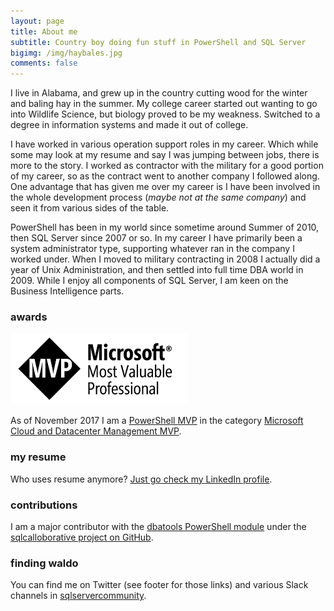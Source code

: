 ```yaml
---
layout: page
title: About me
subtitle: Country boy doing fun stuff in PowerShell and SQL Server
bigimg: /img/haybales.jpg
comments: false
---
```


I live in Alabama, and grew up in the country cutting wood for the winter and baling hay in the summer. My college career started out wanting to go into Wildlife Science, but biology proved to be my weakness. Switched to a degree in information systems and made it out of college.

I have worked in various operation support roles in my career. Which while some may look at my resume and say I was jumping between jobs, there is more to the story. I worked as contractor with the military for a good portion of my career, so as the contract went to another company I followed along. One advantage that has given me over my career is I have been involved in the whole development process (*maybe not at the same company*) and seen it from various sides of the table.

PowerShell has been in my world since sometime around Summer of 2010, then SQL Server since 2007 or so. In my career I have primarily been a system administrator type, supporting whatever ran in the company I worked under. When I moved to military contracting in 2008 I actually did a year of Unix Administration, and then settled into full time DBA world in 2009. While I enjoy all components of SQL Server, I am keen on the Business Intelligence parts.

### awards

![](/img/MVP_Logo_Horizontal_Secondary_White_RGB_300ppi.png)

As of November 2017 I am a [PowerShell MVP](https://www.mvp.microsoft.com/en-US/Overview) in the category [Microsoft Cloud and Datacenter Management MVP](https://www.mvp.microsoft.com/en-us/PublicProfile/5002856?fullName=Shawn%20%20Melton).



### my resume

Who uses resume anymore? [Just go check my LinkedIn profile](http://www.linkedin.com/in/wshawnmelton).

### contributions
I am a major contributor with the [dbatools PowerShell module](https://github.com/sqlcollaborative/dbatools) under the [sqlcalloborative project on GitHub](https://github.com/sqlcollaborative).

### finding waldo
You can find me on Twitter (see footer for those links) and various Slack channels in [sqlservercommunity](https://dbatools.io/slack/).
